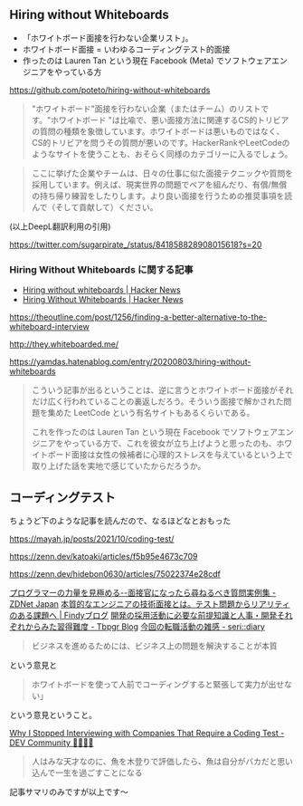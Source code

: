 ## Hiring without Whiteboards 

- 「ホワイトボード面接を行わない企業リスト」。
- ホワイトボード面接 = いわゆるコーディングテスト的面接
- 作ったのは Lauren Tan という現在 Facebook (Meta) でソフトウェアエンジニアをやっている方


https://github.com/poteto/hiring-without-whiteboards

> "ホワイトボード"面接を行わない企業（またはチーム）のリストです。"ホワイトボード "は比喩で、悪い面接方法に関連するCS的トリビアの質問の種類を象徴しています。ホワイトボードは悪いものではなく、CS的トリビアを問うその質問が悪いのです。HackerRankやLeetCodeのようなサイトを使うことも、おそらく同様のカテゴリーに入るでしょう。

> ここに挙げた企業やチームは、日々の仕事に似た面接テクニックや質問を採用しています。例えば、現実世界の問題でペアを組んだり、有償/無償の持ち帰り練習をしたりします。より良い面接を行うための推奨事項を読んで（そして貢献して）ください。

(以上DeepL翻訳利用の引用)

https://twitter.com/sugarpirate_/status/841858828908015618?s=20


### Hiring Without Whiteboards に関する記事

- [Hiring without whiteboards | Hacker News](https://news.ycombinator.com/item?id=13874026)
- [Hiring Without Whiteboards | Hacker News](https://news.ycombinator.com/item?id=23981795)

https://theoutline.com/post/1256/finding-a-better-alternative-to-the-whiteboard-interview

http://they.whiteboarded.me/

https://yamdas.hatenablog.com/entry/20200803/hiring-without-whiteboards

> こういう記事が出るということは、逆に言うとホワイトボード面接がそれだけ広く行われていることの裏返しだろう。そういう面接で解かされた問題を集めた LeetCode という有名サイトもあるくらいである。
>
> これを作ったのは Lauren Tan という現在 Facebook でソフトウェアエンジニアをやっている方で、これを彼女が立ち上げようと思ったのも、ホワイトボード面接は女性の候補者に心理的ストレスを与えているという上で取り上げた話を実地で感じていたからだろうか。


## コーディングテスト

ちょうど下のような記事を読んだので、なるほどなとおもった

https://mayah.jp/posts/2021/10/coding-test/

https://zenn.dev/katoaki/articles/f5b95e4673c709

https://zenn.dev/hidebon0630/articles/75022374e28cdf

[プログラマーの力量を見極める--面接官になったら尋ねるべき質問実例集 - ZDNet Japan](https://japan.zdnet.com/article/20409456/)
[本質的なエンジニアの技術面接とは。テスト問題からリアリティのある課題へ | Findyブログ](https://findy-code.io/engineer-lab/engineer-saiyo-with-no-whiteboard)
[開発の採用活動に必要な前提知識と人事・開発それぞれからみた習得難度 - Tbpgr Blog](https://tbpgr.hatenablog.com/entry/2022/01/16/033222)
[今回の転職活動の雑感 - seri::diary](https://serihiro.hatenablog.com/entry/2022/04/29/000000)

> ビジネスを進めるためには、ビジネス上の問題を解決することが本質

という意見と

> ホワイトボードを使って人前でコーディングすると緊張して実力が出せない」

という意見ということ。

[Why I Stopped Interviewing with Companies That Require a Coding Test - DEV Community 👩‍💻👨‍💻](https://dev.to/bradstondev/why-i-stopped-interviewing-with-companies-that-require-a-coding-test-2j6n)
> 人はみな天才なのに、魚を木登りで評価したら、魚は自分がバカだと思い込んで一生を過ごすことになる

記事サマリのみですが以上です～
